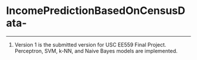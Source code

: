 # IncomePredictionBasedOnCensusData-
-------------------------------------------------------------

1. Version 1 is the submitted version for USC EE559 Final Project. Perceptron, SVM, k-NN, and Naive Bayes models are implemented.
